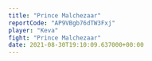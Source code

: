 ```yaml
---
title: "Prince Malchezaar"
reportCode: "AP9VBgb76dTW3Fxj"
player: "Keva"
fight: "Prince Malchezaar"
date: 2021-08-30T19:10:09.637000+00:00
---
```

